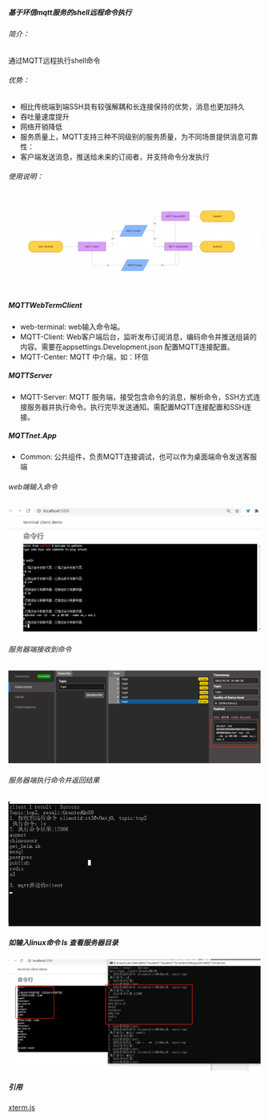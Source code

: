 ##### 基于环信mqtt服务的shell远程命令执行

###### 简介：
 通过MQTT远程执行shell命令
###### 优势：
- 相比传统端到端SSH具有较强解耦和长连接保持的优势，消息也更加持久
- 吞吐量速度提升
- 网络开销降低
- 服务质量上，MQTT支持三种不同级别的服务质量，为不同场景提供消息可靠性：
- 客户端发送消息，推送给未来的订阅者，并支持命令分发执行
###### 使用说明：
![615d4334b6ef7d1d5613b7ee05e24620](resources/D3973F7D-C5B6-488E-8DA3-750CF80C842C.png)

##### MQTTWebTermClient
- web-terminal:
 web输入命令端。
- MQTT-Client:
 Web客户端后台，监听发布订阅消息，编码命令并推送组装的内容。需要在appsettings.Development.json 配置MQTT连接配置。
- MQTT-Center:
 MQTT 中介端，如：环信
##### MQTTServer
- MQTT-Server:
 MQTT 服务端，接受包含命令的消息，解析命令，SSH方式连接服务器并执行命令。执行完毕发送通知。需配置MQTT连接配置和SSH连接。
##### MQTTnet.App
- Common:
 公共组件，负责MQTT连接调试，也可以作为桌面端命令发送客服端
 
###### web端输入命令
 ![cmd1](resources/cmd1.png)
 
###### 服务器端接收到命令
 ![mqtt-server-top1](resources/mqtt-server-top1.png)

 ###### 服务器端执行命令并返回结果
 ![cmd_server](resources/cmd_server.png)
 
 ##### 如输入linux命令 ls 查看服务器目录
 ![cmd-con](resources/cmd-con.png)
 
 
 ##### 引用
   [xterm.js](https://github.com/xtermjs/xterm.js)

